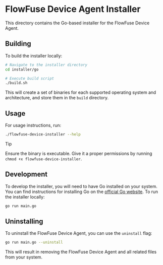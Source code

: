 # FlowFuse Device Agent Installer

This directory contains the Go-based installer for the FlowFuse Device Agent.

## Building

To build the installer locally:

```bash
# Navigate to the installer directory
cd installer/go

# Execute build script
./build.sh
```

This will create a set of binaries for each supported operating system and architecture, and store them in the `build` directory.

## Usage

For usage instructions, run:

```bash
./flowfuse-device-installer --help
```

> [!TIP]
> Ensure the binary is executable. 
> Give it a proper permissions by running `chmod +x flowfuse-device-installer`.

## Development
To develop the installer, you will need to have Go installed on your system. You can find instructions for installing Go on the [official Go website](https://golang.org/doc/install).
To run the installer locally:

```bash
go run main.go
```

## Uninstalling
To uninstall the FlowFuse Device Agent, you can use the `uninstall` flag:

```bash
go run main.go --uninstall
```
This will result in removing the FlowFuse Device Agent and all related files from your system.
